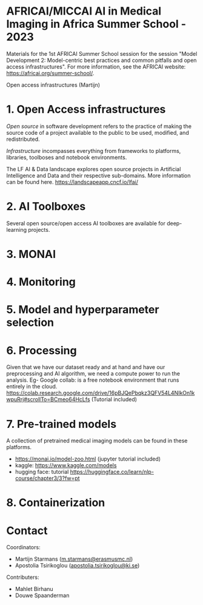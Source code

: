 # AFRICAI/MICCAI AI in Medical Imaging in Africa Summer School - 2023
Materials for the 1st AFRICAI Summer School session for the session
"Model Development 2: Model-centric best practices and common pitfalls and open access infrastructures". 
For more information, see the AFRICAI website: https://africai.org/summer-school/. 

Open access infrastructures (Martijn) 
 
# 1. Open Access infrastructures
*Open source* in software development refers to the practice of making the source code of a project available to the public to be used, modified, and redistributed.

*Infrastructure* incompasses everything from frameworks to platforms, libraries, toolboses and notebook environments.


The LF AI & Data landscape explores open source projects in Artificial Intelligence and Data and their respective sub-domains. More information can be found here. https://landscapeapp.cncf.io/lfai/

# 2. AI Toolboxes
Several open source/open access AI toolboxes are available for deep-learning projects. 

# 3. MONAI

# 4. Monitoring

# 5. Model and hyperparameter selection

# 6. Processing
Given that we have our dataset ready and at hand and have our preprocessing and AI algorithm,
we need a compute power to run the analysis. 
Eg-
Google collab: is a free notebook environment that runs entirely in the cloud.
https://colab.research.google.com/drive/16pBJQePbqkz3QFV54L4NIkOn1kwpuRrj#scrollTo=BCmeo64HcLfs
(Tutorial included)


# 7. Pre-trained models
 A collection of pretrained medical imaging models can be found in these platforms.
- https://monai.io/model-zoo.html (jupyter tutorial included)
- kaggle: https://www.kaggle.com/models
- hugging face: tutorial https://huggingface.co/learn/nlp-course/chapter3/3?fw=pt

# 8. Containerization

# Contact
Coordinators:

- Martijn Starmans (m.starmans@erasmusmc.nl)
- Apostolia Tsirikoglou (apostolia.tsirikoglou@ki.se)

Contributers:

- Mahlet Birhanu
- Douwe Spaanderman